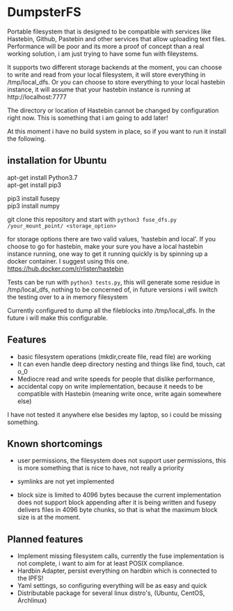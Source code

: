 # DumpsterFS


Portable filesystem that is designed to be compatible with services like Hastebin, Github, Pastebin and other services that allow uploading text files. Performance will be poor and its more a proof of concept than a real working solution, i am just trying to have some fun with fileystems. 

It supports two different storage backends at the moment, you can choose to write and read from your local filesystem, it will store everything in /tmp/local_dfs. Or you can choose to store everything to your local hastebin instance, it will assume that your hastebin instance is running at http://localhost:7777 

The directory or location of Hastebin cannot be changed by configuration right now. This is something that i am going to add later!  

At this moment i have no build system in place, so if you want to run it install the following.

## installation for Ubuntu  
apt-get install Python3.7  
apt-get install pip3  

pip3 install fusepy  
pip3 install numpy  

git clone this repository and start with `python3 fuse_dfs.py /your_mount_point/ <storage_option>`

for storage options there are two valid values, 'hastebin and local'. If you choose to go for hastebin, make your sure you have a local hastebin instance running, one way to get it running quickly is by spinning up a docker container. I suggest using this one. https://hub.docker.com/r/rlister/hastebin  


Tests can be run with `python3 tests.py`, this will generate some residue in /tmp/local_dfs, nothing to be concerned of, in future versions i will switch the testing over to a in memory filesystem

Currently configured to dump all the fileblocks into /tmp/local_dfs. In the future i will make this configurable. 

## Features

- basic filesystem operations (mkdir,create file, read file) are working
- It can even handle deep directory nesting and things like find, touch, cat o_0 
- Mediocre read and write speeds for people that dislike performance,
- accidental copy on write implementation, because it needs to be compatible with Hastebin (meaning write once, write again somewhere else)

I have not tested it anywhere else besides my laptop, so i could be missing something.   

## Known shortcomings  
- user permissions, the filesystem does not support user permissions, this is more something that is nice to have, not really a priority 

- symlinks are not yet implemented  

- block size is limited to 4096 bytes because the current implementation does not support block appending after it is being written and fusepy delivers files in 4096 byte chunks, so that is what the maximum block size is at the moment. 


## Planned features 

- Implement missing filesystem calls, currently the fuse implementation is not complete, i want to aim for at least POSIX compliance.
- Hardbin Adapter, persist everything on hardbin which is connected to the IPFS!
- Yaml settings, so configuring everything will be as easy and quick
- Distributable package for several linux distro's, (Ubuntu, CentOS, Archlinux)



